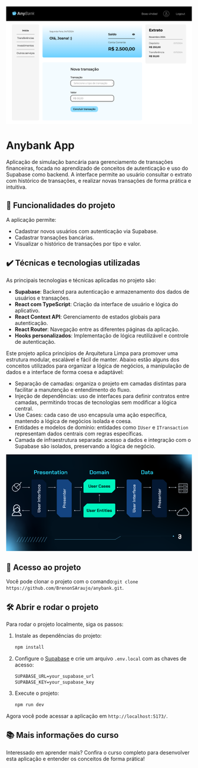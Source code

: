 ![Descricao da sua imagem](screenshot.png)
# Anybank App

Aplicação de simulação bancária para gerenciamento de transações financeiras, focada no aprendizado de conceitos de autenticação e uso do Supabase como backend. A interface permite ao usuário consultar o extrato com histórico de transações, e realizar novas transações de forma prática e intuitiva.

## 🔨 Funcionalidades do projeto

A aplicação permite:

- Cadastrar novos usuários com autenticação via Supabase.
- Cadastrar transações bancárias.
- Visualizar o histórico de transações por tipo e valor.

## ✔️ Técnicas e tecnologias utilizadas

As principais tecnologias e técnicas aplicadas no projeto são:

- **Supabase**: Backend para autenticação e armazenamento dos dados de usuários e transações.
- **React com TypeScript**: Criação da interface de usuário e lógica do aplicativo.
- **React Context API**: Gerenciamento de estados globais para autenticação.
- **React Router**: Navegação entre as diferentes páginas da aplicação.
- **Hooks personalizados**: Implementação de lógica reutilizável e controle de autenticação.

Este projeto aplica princípios de Arquitetura Limpa para promover uma estrutura modular, escalável e fácil de manter. Abaixo estão alguns dos conceitos utilizados para organizar a lógica de negócios, a manipulação de dados e a interface de forma coesa e adaptável:

- Separação de camadas: organiza o projeto em camadas distintas para facilitar a manutenção e entendimento do fluxo.
- Injeção de dependências: uso de interfaces para definir contratos entre camadas, permitindo trocas de tecnologias sem modificar a lógica central.
- Use Cases: cada caso de uso encapsula uma ação específica, mantendo a lógica de negócios isolada e coesa.
- Entidades e modelos de domínio: entidades como `IUser` e `ITransaction` representam dados centrais com regras específicas.
- Camada de infraestrutura separada: acesso a dados e integração com o Supabase são isolados, preservando a lógica de negócio.

![Descricao da sua imagem](clean-arch.png)

## 📁 Acesso ao projeto

Você pode clonar o projeto com o comando:``git clone https://github.com/BrenonSAraujo/anybank.git``.

## 🛠️ Abrir e rodar o projeto

Para rodar o projeto localmente, siga os passos:

1. Instale as dependências do projeto:

   ```bash
   npm install
   ```

2. Configure o [Supabase](https://supabase.com/dashboard/projects) e crie um arquivo `.env.local` com as chaves de acesso:

   ```plaintext
   SUPABASE_URL=your_supabase_url
   SUPABASE_KEY=your_supabase_key
   ```

3. Execute o projeto:
   ```bash
   npm run dev
   ```

Agora você pode acessar a aplicação em `http://localhost:5173/`.

## 📚 Mais informações do curso

Interessado em aprender mais? Confira o curso completo para desenvolver esta aplicação e entender os conceitos de forma prática!
